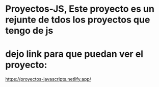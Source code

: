 # Proyectos-JS, Este proyecto es un rejunte de tdos los proyectos que tengo de js
# dejo link para que puedan ver el proyecto:
https://proyectos-javascripts.netlify.app/